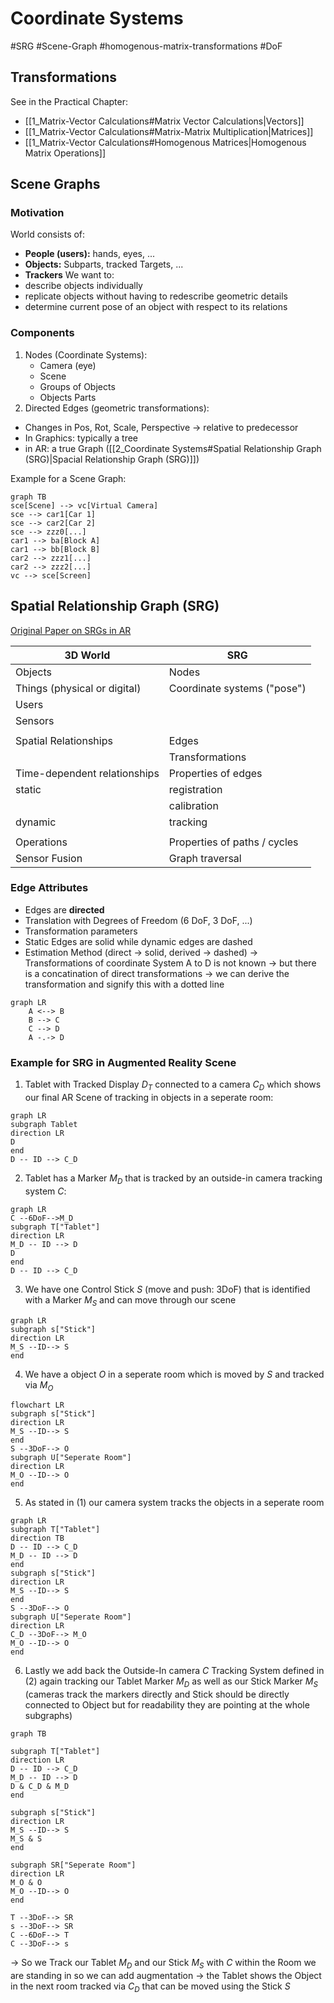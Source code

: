 # Coordinate Systems

#SRG #Scene-Graph #homogenous-matrix-transformations #DoF
## Transformations

See in the Practical Chapter:
- [[1_Matrix-Vector Calculations#Matrix Vector Calculations|Vectors]]
- [[1_Matrix-Vector Calculations#Matrix-Matrix Multiplication|Matrices]]
- [[1_Matrix-Vector Calculations#Homogenous Matrices|Homogenous Matrix Operations]]

## Scene Graphs

### Motivation
World consists of:
 - **People (users):** hands, eyes, ...
 - **Objects:** Subparts, tracked Targets, ...
 - **Trackers**
We want to:
 - describe objects individually
 - replicate objects without having to redescribe geometric details
 - determine current pose of an object with respect to its relations

### Components
1. Nodes (Coordinate Systems):
   - Camera (eye)
   - Scene
   - Groups of Objects
   - Objects Parts
 2. Directed Edges (geometric transformations):
   - Changes in Pos, Rot, Scale, Perspective → relative to predecessor
   - In Graphics: typically a tree
   - in AR: a true Graph ([[2_Coordinate Systems#Spatial Relationship Graph (SRG)|Spacial Relationship Graph (SRG)]])
   
Example for a Scene Graph:
```mermaid
graph TB
sce[Scene] --> vc[Virtual Camera] 
sce --> car1[Car 1] 
sce --> car2[Car 2] 
sce --> zzz0[...]
car1 --> ba[Block A] 
car1 --> bb[Block B] 
car2 --> zzz1[...]
car2 --> zzz2[...]
vc --> sce[Screen] 
```

## Spatial Relationship Graph (SRG)

[Original Paper on SRGs in AR](https://campar.in.tum.de/pub/echtler2008split/echtler2008split.pdf)

| 3D World                     | SRG                          |
| ---------------------------- | ---------------------------- |
| Objects                      | Nodes                        |
| Things (physical or digital) | Coordinate systems ("pose")  |
| Users                        |                              |
| Sensors                      |                              |
|                              |                              |
| Spatial Relationships        | Edges                        |
| &nbsp;                       | Transformations              |
| Time-dependent relationships | Properties of edges          |
| static                       | registration                 |
| &nbsp;                       | calibration                  |
| dynamic                      | tracking                     |
|                              |                              |
| Operations                   | Properties of paths / cycles |
| Sensor Fusion                | Graph traversal              |

### Edge Attributes
- Edges are **directed**
- Translation with Degrees of Freedom (6 DoF, 3 DoF, ...)
- Transformation parameters
- Static Edges are solid while dynamic edges are dashed
- Estimation Method (direct → solid, derived → dashed)
	  → Transformations of coordinate System A to D is not known
	  → but there is a concatination of direct transformations
	  → we can derive the transformation and signify this with a dotted line
	  
```mermaid
graph LR
	A <--> B
	B --> C
	C --> D
	A -.-> D
```


### Example for SRG in Augmented Reality Scene

1. Tablet with Tracked Display $D_T$ connected to a camera $C_D$ which shows our final AR Scene of tracking in objects in a seperate room:

```mermaid
graph LR
subgraph Tablet
direction LR
D
end
D -- ID --> C_D
```

2. Tablet has a Marker $M_D$ that is tracked by an outside-in camera tracking system $C$:

```mermaid
graph LR
C --6DoF-->M_D
subgraph T["Tablet"]
direction LR
M_D -- ID --> D
D
end
D -- ID --> C_D
```

3. We have one Control Stick $S$ (move and push: 3DoF) that is identified with a Marker $M_S$ and can move through our scene 

```mermaid
graph LR
subgraph s["Stick"]
direction LR
M_S --ID--> S
end
```

4. We have a object $O$ in a seperate room which is moved by $S$ and tracked via $M_O$

```mermaid
flowchart LR
subgraph s["Stick"]
direction LR
M_S --ID--> S
end
S --3DoF--> O
subgraph U["Seperate Room"]
direction LR
M_O --ID--> O
end
```

5. As stated in (1) our camera system tracks the objects in a seperate room

```mermaid
graph LR
subgraph T["Tablet"]
direction TB
D -- ID --> C_D
M_D -- ID --> D
end 
subgraph s["Stick"]
direction LR
M_S --ID--> S
end
S --3DoF--> O
subgraph U["Seperate Room"]
direction LR
C_D --3DoF--> M_O
M_O --ID--> O
end
```

6. Lastly we add back the Outside-In camera $C$ Tracking System defined in (2) again tracking our Tablet Marker $M_D$ as well as our Stick Marker $M_S$ (cameras track the markers directly and Stick should be directly connected to Object but for readability they are pointing at the whole subgraphs)

```mermaid
graph TB

subgraph T["Tablet"]
direction LR
D -- ID --> C_D
M_D -- ID --> D
D & C_D & M_D
end 

subgraph s["Stick"]
direction LR
M_S --ID--> S
M_S & S
end

subgraph SR["Seperate Room"]
direction LR
M_O & O
M_O --ID--> O
end

T --3DoF--> SR
s --3DoF--> SR
C --6DoF--> T
C --3DoF--> s
```
→ So we Track our Tablet $M_D$ and our Stick $M_S$ with $C$ within the Room we are standing in so we can add augmentation
→ the Tablet shows the Object in the next room tracked via $C_D$ that can be moved using the Stick $S$
